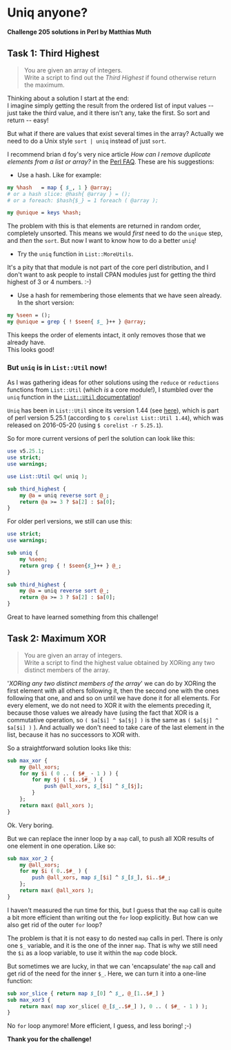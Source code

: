 # Uniq anyone?
**Challenge 205 solutions in Perl by Matthias Muth**

## Task 1: Third Highest

> You are given an array of integers.<br/>
Write a script to find out the _Third Highest_ if found otherwise return the maximum.

Thinking about a solution I start at the end:<br/>
I imagine simply getting the result from the ordered list of input values -- just take the third value, and it there isn't any, take the first. So sort and return -- easy!

But what if there are values that exist several times in the array? Actually we need to do a Unix style ``sort | uniq`` instead of just ``sort``.

I recommend brian d foy's very nice article _How can I remove duplicate elements from a list or array?_ in the [Perl FAQ](https://perldoc.perl.org/perlfaq4#How-can-I-remove-duplicate-elements-from-a-list-or-array?).
These are his suggestions:

* Use a hash. Like for example:
```perl
my %hash   = map { $_, 1 } @array;
# or a hash slice: @hash{ @array } = ();
# or a foreach: $hash{$_} = 1 foreach ( @array );

my @unique = keys %hash;
```

The problem with this is that elements are returned in random order, completely unsorted. This means we would _first_ need to do the `unique` step, and _then_ the `sort`.
But now I want to know how to do a better `uniq`!

* Try the `uniq` function in ``List::MoreUtils``. 

It's a pity that that module is not part of the core perl distribution, and I don't want to ask people to install CPAN modules just for getting the third highest of 3 or 4 numbers. :-)

* Use a hash for remembering those elements that we have seen already. In the short version:

```perl
my %seen = ();
my @unique = grep { ! $seen{ $_ }++ } @array;
```
This keeps the order of elements intact, it only removes those that we already have.<br/>
This looks good!

### But `uniq` is in `List::Util` now!

As I was gathering ideas for other solutions using the `reduce` or `reductions` functions
from `List::Util`
(which *is* a core module!),
I stumbled over the `uniq` function in the [`List::Util` documentation](https://perldoc.perl.org/List::Util#uniq)!

`Uniq` has been in `List::Util` since its version 1.44 (see [here](https://metacpan.org/dist/Scalar-List-Utils/changes)), which is part of perl version 5.25.1 (according to `$ corelist List::Util 1.44`), which was released on 2016-05-20 (using `$ corelist -r 5.25.1`).

So for more current versions of perl the solution can look like  this:

```perl
use v5.25.1;
use strict;
use warnings;

use List::Util qw( uniq );

sub third_highest {
    my @a = uniq reverse sort @_;
    return @a >= 3 ? $a[2] : $a[0];
}
```

For older perl versions, we still can use this:

```perl
use strict;
use warnings;

sub uniq {
    my %seen;
    return grep { ! $seen{$_}++ } @_;
}

sub third_highest {
    my @a = uniq reverse sort @_;
    return @a >= 3 ? $a[2] : $a[0];
}
```

Great to have learned something from this challenge!

## Task 2: Maximum XOR

>You are given an array of integers.<br/>
>Write a script to find the highest value obtained by XORing any two distinct members of the array.

'*XORing any two distinct members of the array*' we can do by XORing the first element with all others following it, then the second one with the ones following that one, and and so on until we have done it for all elements.
For every element, we do not need to XOR it with the elements preceding it, because those values we already have (using the fact that XOR is a commutative operation, so `( $a[$i] ^ $a[$j] )` is the same as `( $a[$j] ^ $a[$i] )` ).
And actually we don't need to take care of the last element in the list, because it has no successors to XOR with.

So a straightforward solution looks like this:

```perl
sub max_xor {
    my @all_xors;
    for my $i ( 0 .. ( $#_ - 1 ) ) {
        for my $j ( $i..$#_ ) {
            push @all_xors, $_[$i] ^ $_[$j];
        }
    };
    return max( @all_xors );
}
```

Ok. Very boring.

But we can replace the inner loop by a `map` call, to push all XOR results of one element in one operation. Like so:

```perl
sub max_xor_2 {
    my @all_xors;
    for my $i ( 0..$#_ ) {
        push @all_xors, map $_[$i] ^ $_[$_], $i..$#_;
    };
    return max( @all_xors );
}
```

I haven't measured the run time for this, but I guess that the `map` call is quite a bit more efficient than writing out the `for` loop explicitly.
But how can we also get rid of the outer `for` loop?

The problem is that it is not easy to do nested `map` calls in perl.
There is only one `$_` variable, and it is the one of the inner `map`. 
That is why we still need the `$i` as a loop variable, to use it within the `map` code block. 

But sometimes we are lucky, in that we can 'encapsulate' the `map` call and get rid of the need for the inner `$_`.
Here, we can turn it into a one-line function:

```perl
sub xor_slice { return map $_[0] ^ $_, @_[1..$#_] }
sub max_xor3 {
    return max( map xor_slice( @_[$_..$#_] ), 0 .. ( $#_ - 1 ) );
}
```

No `for` loop anymore!
More efficient, I guess, and less boring! ;-) 


**Thank you for the challenge!**
